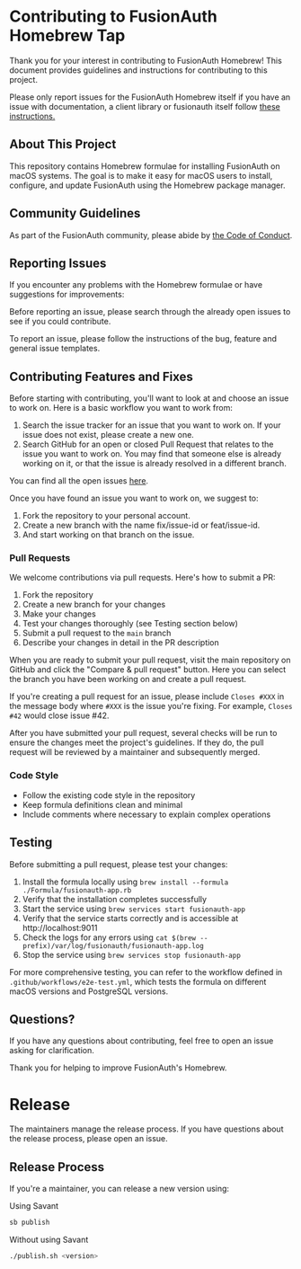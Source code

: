 # Contributing to FusionAuth Homebrew Tap
<!--
tag::forDocSiteContributing[]
-->
Thank you for your interest in contributing to FusionAuth Homebrew! This document provides guidelines and instructions for contributing to this project.

Please only report issues for the FusionAuth Homebrew itself if you have an issue with documentation, a client library or fusionauth itself follow [these instructions.](https://github.com/FusionAuth/fusionauth-issues)

## About This Project

This repository contains Homebrew formulae for installing FusionAuth on macOS systems. The goal is to make it easy for macOS users to install, configure, and update FusionAuth using the Homebrew package manager.

## Community Guidelines

As part of the FusionAuth community, please abide by [the Code of Conduct](https://fusionauth.io/community/forum/topic/1000/code-of-conduct).

## Reporting Issues

If you encounter any problems with the Homebrew formulae or have suggestions for improvements:

Before reporting an issue, please search through the already open issues to see if you could contribute.

To report an issue, please follow the instructions of the bug, feature and general issue templates.

## Contributing Features and Fixes

Before starting with contributing, you'll want to look at and choose an issue to work on. Here is a basic workflow you want to work from:

1. Search the issue tracker for an issue that you want to work on. If your issue does not exist, please create a new one.
2. Search GitHub for an open or closed Pull Request that relates to the issue you want to work on. You may find that someone else is already working on it, or that the issue is already resolved in a different branch.

You can find all the open issues [here](https://github.com/fusionauth/homebrew-fusionauth/issues).

Once you have found an issue you want to work on, we suggest to:

1. Fork the repository to your personal account.
2. Create a new branch with the name fix/issue-id or feat/issue-id.
3. And start working on that branch on the issue.

### Pull Requests

We welcome contributions via pull requests. Here's how to submit a PR:

1. Fork the repository
2. Create a new branch for your changes
3. Make your changes
4. Test your changes thoroughly (see Testing section below)
5. Submit a pull request to the `main` branch
6. Describe your changes in detail in the PR description

When you are ready to submit your pull request, visit the main repository on GitHub and click the "Compare & pull request" button. Here you can select the branch you have been working on and create a pull request.

If you're creating a pull request for an issue, please include `Closes #XXX` in the message body where `#XXX` is the issue you're fixing. For example, `Closes #42` would close issue #42.

After you have submitted your pull request, several checks will be run to ensure the changes meet the project's guidelines. If they do, the pull request will be reviewed by a maintainer and subsequently merged.

### Code Style

- Follow the existing code style in the repository
- Keep formula definitions clean and minimal
- Include comments where necessary to explain complex operations

## Testing

Before submitting a pull request, please test your changes:

1. Install the formula locally using `brew install --formula ./Formula/fusionauth-app.rb`
2. Verify that the installation completes successfully
3. Start the service using `brew services start fusionauth-app`
4. Verify that the service starts correctly and is accessible at http://localhost:9011
5. Check the logs for any errors using `cat $(brew --prefix)/var/log/fusionauth/fusionauth-app.log`
5. Stop the service using `brew services stop fusionauth-app`

For more comprehensive testing, you can refer to the workflow defined in `.github/workflows/e2e-test.yml`, which tests the formula on different macOS versions and PostgreSQL versions.

## Questions?

If you have any questions about contributing, feel free to open an issue asking for clarification.

Thank you for helping to improve FusionAuth's Homebrew.
<!--
end::forDocSiteContributing[]
-->

# Release
<!--
tag::forDocSiteRelease[]
-->
The maintainers manage the release process. If you have questions about the release process, please open an issue.

## Release Process

If you're a maintainer, you can release a new version using:

Using Savant
```bash
sb publish
```

Without using Savant
```bash
./publish.sh <version>
```
<!--
end::forDocSiteRelease[]
-->